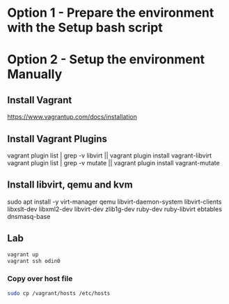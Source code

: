 # Option 1 - Prepare the environment with the Setup bash script

# Option 2 - Setup the environment Manually

## Install Vagrant
https://www.vagrantup.com/docs/installation

## Install Vagrant Plugins
vagrant plugin list | grep -v libvirt || vagrant plugin install vagrant-libvirt 
vagrant plugin list | grep -v mutate || vagrant plugin install vagrant-mutate

## Install libvirt, qemu and kvm
sudo apt install -y virt-manager qemu libvirt-daemon-system libvirt-clients libxslt-dev libxml2-dev libvirt-dev zlib1g-dev ruby-dev ruby-libvirt ebtables dnsmasq-base

## Lab
```bash
vagrant up
vagrant ssh odin0
```

### Copy over host file
```bash
sudo cp /vagrant/hosts /etc/hosts
```
